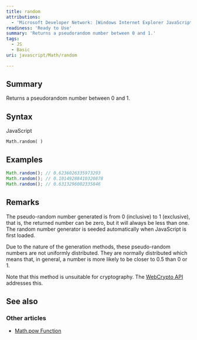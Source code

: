 ```yaml
---
title: random
attributions:
  - 'Microsoft Developer Network: [Windows Internet Explorer JavaScript reference Article](http://msdn.microsoft.com/en-us/library/ie/yek4tbz0%28v=vs.94%29.aspx)'
readiness: 'Ready to Use'
summary: 'Returns a pseudorandom number between 0 and 1.'
tags:
  - JS
  - Basic
uri: javascript/Math/random

---
```

## <span>Summary</span>

Returns a pseudorandom number between 0 and 1.

## <span>Syntax</span>

<span class="language">JavaScript</span>

    Math.random( )

## <span>Examples</span>

``` js
Math.random(); // 0.6236026335973293
Math.random(); // 0.10149288410320878
Math.random(); // 0.6313296002335846
```

## <span>Remarks</span>

The pseudo-random number generated is from 0 (inclusive) to 1 (exclusive), that is, the returned number can be zero, but it will always be less than one. The random number generator is seeded automatically when JavaScript is first loaded.

Due to the nature of the generation methods, these pseudo-random numbers are not uniformly distributed. They are normally distributed which means that, in general, a number is more likely to be closer to 0.5 than 0 or 1.

Note that this method is unsuitable for cryptography. The [WebCrypto API](https://dvcs.w3.org/hg/webcrypto-api/raw-file/tip/spec/Overview.html) addresses this.

## <span>See also</span>

### <span>Other articles</span>

-   [Math.pow Function](/javascript/Math/pow)

